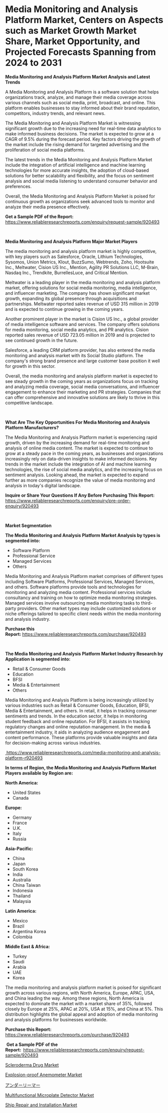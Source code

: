 <p><h1>Media Monitoring and Analysis Platform Market, Centers on Aspects such as Market Growth Market Share, Market Opportunity, and Projected Forecasts Spanning from 2024 to 2031</h1></p><p><strong>Media Monitoring and Analysis Platform Market Analysis and Latest Trends</strong></p>
<p><p>A Media Monitoring and Analysis Platform is a software solution that helps organizations track, analyze, and manage their media coverage across various channels such as social media, print, broadcast, and online. This platform enables businesses to stay informed about their brand reputation, competitors, industry trends, and relevant news.</p><p>The Media Monitoring and Analysis Platform Market is witnessing significant growth due to the increasing need for real-time data analytics to make informed business decisions. The market is expected to grow at a CAGR of 9.5% during the forecast period. Key factors driving the growth of the market include the rising demand for targeted advertising and the proliferation of social media platforms.</p><p>The latest trends in the Media Monitoring and Analysis Platform Market include the integration of artificial intelligence and machine learning technologies for more accurate insights, the adoption of cloud-based solutions for better scalability and flexibility, and the focus on sentiment analysis and social media listening to understand consumer behavior and preferences.</p><p>Overall, the Media Monitoring and Analysis Platform Market is poised for continuous growth as organizations seek advanced tools to monitor and analyze their media presence effectively.</p></p>
<p><strong>Get a Sample PDF of the Report:&nbsp;</strong> <a href="https://www.reliableresearchreports.com/enquiry/request-sample/920493">https://www.reliableresearchreports.com/enquiry/request-sample/920493</a></p>
<p>&nbsp;</p>
<p><strong>Media Monitoring and Analysis Platform Major Market Players</strong></p>
<p><p>The media monitoring and analysis platform market is highly competitive, with key players such as Salesforce, Oracle, Lithium Technologies, Sysomos, Union Metrics, Klout, BuzzSumo, Webtrends, Zoho, Hootsuite Inc., Meltwater, Cision US Inc., Mention, Agility PR Solutions LLC, M-Brain, Nasdaq Inc., Trendkite, BurrellesLuce, and Critical Mention.</p><p>Meltwater is a leading player in the media monitoring and analysis platform market, offering solutions for social media monitoring, media intelligence, and influencer marketing. The company has shown significant market growth, expanding its global presence through acquisitions and partnerships. Meltwater reported sales revenue of USD 315 million in 2019 and is expected to continue growing in the coming years.</p><p>Another prominent player in the market is Cision US Inc., a global provider of media intelligence software and services. The company offers solutions for media monitoring, social media analytics, and PR analytics. Cision reported sales revenue of USD 723.05 million in 2019 and is projected to see continued growth in the future.</p><p>Salesforce, a leading CRM platform provider, has also entered the media monitoring and analysis market with its Social Studio platform. The company's strong brand presence and large customer base position it well for growth in this sector.</p><p>Overall, the media monitoring and analysis platform market is expected to see steady growth in the coming years as organizations focus on tracking and analyzing media coverage, social media conversations, and influencer engagement to enhance their marketing and PR strategies. Companies that can offer comprehensive and innovative solutions are likely to thrive in this competitive landscape.</p></p>
<p>&nbsp;</p>
<p><strong>What Are The Key Opportunities For Media Monitoring and Analysis Platform Manufacturers?</strong></p>
<p><p>The Media Monitoring and Analysis Platform market is experiencing rapid growth, driven by the increasing demand for real-time monitoring and analysis of online media content. The market is expected to continue to grow at a steady pace in the coming years, as businesses and organizations increasingly rely on data-driven insights to make informed decisions. Key trends in the market include the integration of AI and machine learning technologies, the rise of social media analytics, and the increasing focus on sentiment analysis. Looking ahead, the market is expected to expand further as more companies recognize the value of media monitoring and analysis in today's digital landscape.</p></p>
<p><strong>Inquire or Share Your Questions If Any Before Purchasing This Report:</strong> <a href="https://www.reliableresearchreports.com/enquiry/pre-order-enquiry/920493">https://www.reliableresearchreports.com/enquiry/pre-order-enquiry/920493</a></p>
<p>&nbsp;</p>
<p><strong>Market Segmentation</strong></p>
<p><strong>The Media Monitoring and Analysis Platform Market Analysis by types is segmented into:</strong></p>
<p><ul><li>Software Platform</li><li>Professional Service</li><li>Managed Services</li><li>Others</li></ul></p>
<p><p>Media Monitoring and Analysis Platform market comprises of different types including Software Platforms, Professional Services, Managed Services, and others. Software platforms provide tools and technologies for monitoring and analyzing media content. Professional services include consultancy and training on how to optimize media monitoring strategies. Managed services involve outsourcing media monitoring tasks to third-party providers. Other market types may include customized solutions or niche offerings tailored to specific client needs within the media monitoring and analysis industry.</p></p>
<p><strong>Purchase this Report:&nbsp;</strong><a href="https://www.reliableresearchreports.com/purchase/920493">https://www.reliableresearchreports.com/purchase/920493</a></p>
<p>&nbsp;</p>
<p><strong>The Media Monitoring and Analysis Platform Market Industry Research by Application is segmented into:</strong></p>
<p><ul><li>Retail & Consumer Goods</li><li>Education</li><li>BFSI</li><li>Media & Entertainment</li><li>Others</li></ul></p>
<p><p>Media Monitoring and Analysis Platform is being increasingly utilized by various industries such as Retail & Consumer Goods, Education, BFSI, Media & Entertainment, and others. In retail, it helps in tracking consumer sentiments and trends. In the education sector, it helps in monitoring student feedback and online reputation. For BFSI, it assists in tracking regulatory changes and online reputation management. In the media & entertainment industry, it aids in analyzing audience engagement and content performance. These platforms provide valuable insights and data for decision-making across various industries.</p></p>
<p><a href="https://www.reliableresearchreports.com/media-monitoring-and-analysis-platform-r920493">&nbsp;https://www.reliableresearchreports.com/media-monitoring-and-analysis-platform-r920493</a></p>
<p><strong>In terms of Region, the Media Monitoring and Analysis Platform Market Players available by Region are:</strong></p>
<p>
    <p> <strong> North America: </strong>
        <ul>
            <li>United States</li>
            <li>Canada</li>
        </ul>
        </p> 
    <p> <strong> Europe: </strong>
        <ul>
            <li>Germany</li>
            <li>France</li>
            <li>U.K.</li>
            <li>Italy</li>
            <li>Russia</li>
        </ul>
        </p> 
    <p> <strong> Asia-Pacific: </strong>
        <ul>
            <li>China</li>
            <li>Japan</li>
            <li>South Korea</li>
            <li>India</li>
            <li>Australia</li>
            <li>China Taiwan</li>
            <li>Indonesia</li>
            <li>Thailand</li>
            <li>Malaysia</li>
        </ul>
        </p> 
    <p> <strong> Latin America: </strong>
        <ul>
            <li>Mexico</li>
            <li>Brazil</li>
            <li>Argentina Korea</li>
            <li>Colombia</li>
        </ul>
        </p> 
    <p> <strong> Middle East & Africa: </strong>
        <ul>
            <li>Turkey</li>
            <li>Saudi</li>
            <li>Arabia</li>
            <li>UAE</li>
            <li>Korea</li>
        </ul>
    </p>
    </p>
<p><p>The media monitoring and analysis platform market is poised for significant growth across various regions, with North America, Europe, APAC, USA, and China leading the way. Among these regions, North America is expected to dominate the market with a market share of 35%, followed closely by Europe at 25%, APAC at 20%, USA at 15%, and China at 5%. This distribution highlights the global appeal and adoption of media monitoring and analysis platforms for businesses worldwide.</p></p>
<p><strong>Purchase this Report: </strong><a href="https://www.reliableresearchreports.com/purchase/920493">https://www.reliableresearchreports.com/purchase/920493</a></p>
<p>&nbsp;<strong>Get a Sample PDF of the Report:&nbsp;&nbsp;</strong><a href="https://www.reliableresearchreports.com/enquiry/request-sample/920493">https://www.reliableresearchreports.com/enquiry/request-sample/920493</a></p>
<p><strong></strong></p>
<p><p><a href="https://github.com/susanjprice2023/Market-Research-Report-List-1/blob/main/scleroderma-drug-market.md">Scleroderma Drug Market</a></p><p><a href="https://www.linkedin.com/pulse/explosion-proof-anemometer-market-insights-cagr-trends-growth-upu2e">Explosion-proof Anemometer Market</a></p><p><a href="https://github.com/lababdou/Market-Research-Report-List-3/blob/main/640175355986.md">アンダーリーマー</a></p><p><a href="https://www.linkedin.com/pulse/multifunctional-microplate-detector-market-insight-trends-b4nze">Multifunctional Microplate Detector Market</a></p><p><a href="https://github.com/ElmoRunolfsson2023/Market-Research-Report-List-1/blob/main/ship-repair-and-installation-market.md">Ship Repair and Installation Market</a></p></p>